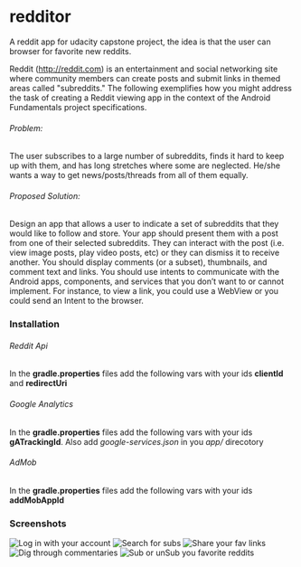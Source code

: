 # redditor
A reddit app for udacity capstone project, the idea is that the user can browser for favorite new reddits. 

Reddit (http://reddit.com) is an entertainment and social networking site where community members can create posts and submit links in themed areas called "subreddits." The following exemplifies how you might address the task of creating a Reddit viewing app in the context of the Android Fundamentals project specifications.

###### Problem:

The user subscribes to a large number of subreddits, finds it hard to keep up with them, and has long stretches where some are neglected. He/she wants a way to get news/posts/threads from all of them equally.

###### Proposed Solution:

Design an app that allows a user to indicate a set of subreddits that they would like to follow and store. Your app should present them with a post from one of their selected subreddits. They can interact with the post (i.e. view image posts, play video posts, etc) or they can dismiss it to receive another. You should display comments (or a subset), thumbnails, and comment text and links. You should use intents to communicate with the Android apps, components, and services that you don’t want to or cannot implement. For instance, to view a link, you could use a WebView or you could send an Intent to the browser.

### Installation

###### Reddit Api
In the **gradle.properties** files add the following vars with your ids **clientId** and **redirectUri**

###### Google Analytics
In the **gradle.properties** files add the following vars with your ids **gATrackingId**. Also add *google-services.json* in you *app/* direcotory
###### AdMob
In the **gradle.properties** files add the following vars with your ids **addMobAppId**

### Screenshots
![Log in with your account](imgs/log_in_you_account.png)
![Search for subs](imgs/search_for_subreddits.png)
![Share your fav links](imgs/share_your-fav_posts.png)
![Dig through commentaries](imgs/dig_thourhg_commentaries.png)
![Sub or unSub you favorite reddits](imgs/a_favorite_reddit.png)
